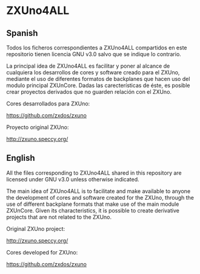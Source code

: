 # ZXUno4ALL

Spanish
-------

Todos los ficheros correspondientes a ZXUno4ALL compartidos en este repositorio tienen licencia GNU v3.0 salvo que se indique lo contrario.

La principal idea de ZXUno4ALL es facilitar y poner al alcance de cualquiera los desarrollos de cores y software creado para el ZXUno, mediante el uso de diferentes formatos de backplanes que hacen uso del modulo principal ZXUnCore. Dadas las carecterísticas de éste, es posible crear proyectos derivados que no guarden relación con el ZXUno.

Cores desarrollados para ZXUno:

https://github.com/zxdos/zxuno

Proyecto original ZXUno:

http://zxuno.speccy.org/

English
-------

All the files corresponding to ZXUno4ALL shared in this repository are licensed under GNU v3.0 unless otherwise indicated.

The main idea of ZXUno4ALL is to facilitate and make available to anyone the development of cores and software created for the ZXUno, through the use of different backplane formats that make use of the main module ZXUnCore. Given its characteristics, it is possible to create derivative projects that are not related to the ZXUno.

Original ZXUno project:

http://zxuno.speccy.org/

Cores developed for ZXUno:

https://github.com/zxdos/zxuno
